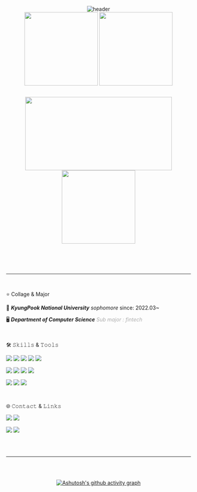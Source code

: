 
<div align="center">

 <div align="center">

![header](https://capsule-render.vercel.app/api?type=waving&color=gradient&customColorList=10&height=200&section=header&text=ChanWooong's%20Github&fontSize=50&&animation=twinkling&fontAlign=65&fontAlignY=36)
    <br>
    <a href="https://github.com/ChanWooong"><img height=200 align="center" src="https://github-readme-stats.vercel.app/api?username=ChanWooong&show_icons=true&theme=buefy&card_width=300" /></a>
    <a href="https://github.com/ChanWooong?tab=repositories"><img height=200 align="center" src="https://github-readme-stats.vercel.app/api/top-langs?username=ChanWooong&layout=compact&langs_count=8&card_width=300" /></a>
  </div>
  <br>
  <div align="center">
    <img height=200 width=400 align="center" src="http://mazassumnida.wtf/api/v2/generate_badge?boj=chanwong12" />
    <img height=200 align="center" src="https://streak-stats.demolab.com/?user=ChanWooong&theme=buefy&border=E4E2E2&card_width=400" />
  </div>
<br>
<br>
</div>
<br>
<br>
<hr>

<br>

⭐ Collage & Major

🏫 ***KyungPook National University*** *sophomore* <span style="color: #ADADAD0"> since: 2022.03~</span>

🖥️ ***Department of Computer Science*** <span style="color: #ADADAD">*Sub major : fintech*</span>




<br>

🛠 𝚂𝚔𝚒𝚕𝚕𝚜 & 𝚃𝚘𝚘𝚕𝚜
<!-- <img src="https://img.shields.io/badge/JAVA-007396?style=for-the-badge&logo=java&logoColor=white"> -->

<img src="https://img.shields.io/badge/C-A8B9CC?style=for-the-badge&logo=c&logoColor=white"> <img src="https://img.shields.io/badge/C++-00599C?style=for-the-badge&logo=c++&logoColor=white"> <img src="https://img.shields.io/badge/JAVA-007396?style=for-the-badge&logo=java&logoColor=white"> <img src="https://img.shields.io/badge/Python-3776AB?style=for-the-badge&logo=python&logoColor=white"> <img src="https://img.shields.io/badge/Linux-FCC624?style=for-the-badge&logo=linux&logoColor=white">

<img src="https://img.shields.io/badge/React-61DAFB?style=for-the-badge&logo=react&logoColor=white"> <img src="https://img.shields.io/badge/HTML5-E34F26?style=for-the-badge&logo=html5&logoColor=white"> <img src="https://img.shields.io/badge/CSS3-1572B6?style=for-the-badge&logo=css3&logoColor=white">
<img src="https://img.shields.io/badge/JavaScript-F7DF1E?style=for-the-badge&logo=javascript&logoColor=white">
<!--
<img src="https://img.shields.io/badge/BootStrap-7952B3?style=for-the-badge&logo=bootstrap&logoColor=white"> <img src="https://img.shields.io/badge/Eclipse IDE-2C2255?style=for-the-badge&logo=eclipseide&logoColor=white"> 
-->

<img src="https://img.shields.io/badge/VS Code-007ACC?style=for-the-badge&logo=visualstudiocode&logoColor=white"> <img src="https://img.shields.io/badge/GIT-F05032?style=for-the-badge&logo=git&logoColor=white"> <img src="https://img.shields.io/badge/Github-181717?style=for-the-badge&logo=github&logoColor=white">


<br>

🌐 𝙲𝚘𝚗𝚝𝚊𝚌𝚝 & 𝙻𝚒𝚗𝚔𝚜

<img src="https://img.shields.io/badge/oco466kr@knu.ac.kr-EA4335?style=for-the-badge&logo=gmail&logoColor=white"> <a href ="https://www.notion.so/2025-1716b987861280eda835d123315c8be5"> <img src="https://img.shields.io/badge/Notion-000000?style=for-the-badge&logo=Notion&logoColor=white"></a>

<a href="https://velog.io/@woong_crouch/"> <img src="https://img.shields.io/badge/Velog-20C997?style=for-the-badge&logo=velog&logoColor=white"></a> <a href="https://instagram.com/_wooooooong_"> <img src="https://img.shields.io/badge/instagram-E4405F?style=for-the-badge&logo=instagram&logoColor=white"></a>

<br>

<br>


<hr>
<div align="center">

  <br>
<br>



[![Ashutosh's github activity graph](https://github-readme-activity-graph.vercel.app/graph?username=ChanWooong&theme=react&bg_color=ffffff&color=454343)](https://github.com/yyoungl/github-readme-activity-graph&theme=react)
